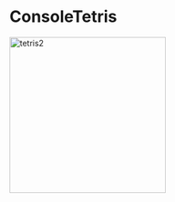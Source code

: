 # ConsoleTetris

<img width="274" alt="tetris2" src="https://user-images.githubusercontent.com/61387671/200751811-10af6f36-fdae-49ae-bc12-6818f6edcd33.png">
